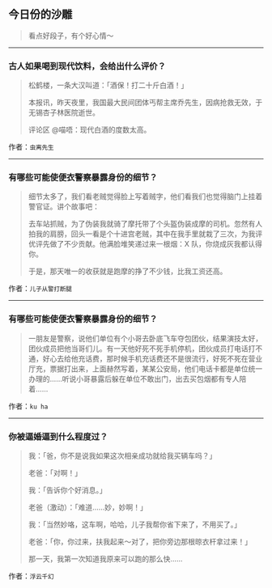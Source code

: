 ## 今日份的沙雕

> 看点好段子，有个好心情～


 
---

### 古人如果喝到现代饮料，会给出什么评价？

> 松鹤楼，一条大汉叫道：「酒保！打二十斤白酒！」
> 
> 本报讯，昨天夜里，我国最大民间团体丐帮主席乔先生，因病抢救无效，于无锡杏子林医院逝世。
> 
> 评论区 @喵唔：现代白酒的度数太高。


作者：`虫离先生`

---

### 有哪些可能使便衣警察暴露身份的细节？

> 细节太多了，我们看老贼觉得脸上写着贼字，他们看我们也觉得脑门上挂着警官证。讲个故事吧：
> 
> 去车站抓贼，为了伪装我就骑了摩托带了个头盔伪装成摩的司机。忽然有人拍我的肩膀，回头一看是个十进宫老贼，其中在我手里就栽了三次，为我评优评先做了不少贡献。他满脸堆笑递过来一根烟：X 队，你烧成灰我都认得你。
> 
> 于是，那天唯一的收获就是跑摩的挣了不少钱，比我工资还高。


作者：`儿子从警打断腿`

---

### 有哪些可能使便衣警察暴露身份的细节？

> 一朋友是警察，说他们单位有个小哥去卧底飞车夺包团伙，结果演技太好，团伙成员把他当哥们儿。有一天他好死不死手机停机，团伙成员打电话打不通，好心去给他充话费，那时候手机充话费还不是很流行，好死不死在营业厅充，票据打出来，上面赫然写着，某某公安局，他们电话卡都是单位统一办理的……听说小哥暴露后躲在单位不敢出门，出去买包烟都有专人陪着……


作者：`ku ha`

---

### 你被逼婚逼到什么程度过？

> 我：「爸，你不是说我如果这次相亲成功就给我买辆车吗？」
> 
> 老爸：「对啊！」
> 
> 我：「告诉你个好消息。」
> 
> 老爸（激动）：「难道……妙，妙啊！」
> 
> 我：「当然妙咯，这车啊，哈哈，儿子我帮你省下来了，不用买了。」
> 
> 老爸：「你，你过来，扶我起来～对了，把你旁边那根晾衣杆拿过来！」
> 
> 那一天，我第一次知道我原来可以跑的那么快……


作者：`浮云千幻`